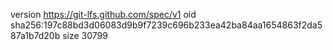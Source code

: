 version https://git-lfs.github.com/spec/v1
oid sha256:197c88bd3d06083d9b9f7239c696b233ea42ba84aa1654863f2da587a1b7d20b
size 30799
